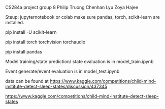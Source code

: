 CS284a project
group 8
Philip Truong         Chenhan Lyu                Zoya Hajee

Steup:
jupyternotebook or colab
make sure pandas, torch, scikit-learn are installed.

pip install -U scikit-learn


pip install torch torchvision torchaudio


pip install pandas

Model training/state prediction/ state evaluation is in model_train.ipynb


Event generate/event evaluation is in model_test.ipynb

data can be found at
https://www.kaggle.com/competitions/child-mind-institute-detect-sleep-states/discussion/437345


https://www.kaggle.com/competitions/child-mind-institute-detect-sleep-states


